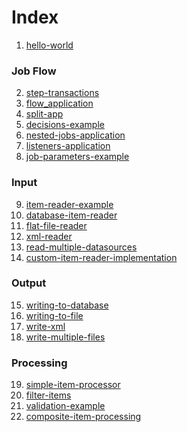 # Index

1. [hello-world][1]
### Job Flow
2. [step-transactions][2]
3. [flow_application][3]
4. [split-app][4]
5. [decisions-example][5]
6. [nested-jobs-application][6]
7. [listeners-application][7]
8. [job-parameters-example][8]
### Input
9. [item-reader-example][9]
10. [database-item-reader][10]
11. [flat-file-reader][11]
12. [xml-reader][12]
13. [read-multiple-datasources][13]
14. [custom-item-reader-implementation][14]
### Output
15. [writing-to-database][15]
16. [writing-to-file][16]
17. [write-xml][17]
18. [write-multiple-files][18]
### Processing
19. [simple-item-processor][19]
20. [filter-items][20]
21. [validation-example][21]
22. [composite-item-processing][22]

[1]: ./hello-world
[2]: ./step-transactions
[3]: ./flow_application
[4]: ./split-app
[5]: ./decisions-example
[6]: ./nested-jobs-application
[7]: ./listeners-application
[8]: ./job-parameters-example
[9]: ./item-reader-example
[10]: ./database-item-reader
[11]: ./flat-file-reader
[12]: ./xml-reader
[13]: ./read-multiple-datasources
[14]: ./custom-item-reader-implementation
[15]: ./writing-to-database
[16]: ./writing-to-file
[17]: ./write-xml
[18]: ./write-multiple-files
[19]: ./simple-item-processor
[20]: ./filter-items
[21]: ./validation-example
[22]: ./composite-item-processing
